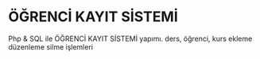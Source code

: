 # ÖĞRENCİ KAYIT SİSTEMİ
Php &amp; SQL ile ÖĞRENCİ KAYIT SİSTEMİ yapımı. ders, öğrenci, kurs ekleme düzenleme silme işlemleri
